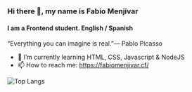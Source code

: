 ### Hi there 👋, my name is Fabio Menjívar
#### I am a Frontend student. English / Spanish
“Everything you can imagine is real.”― Pablo Picasso

- 🌱 I’m currently learning HTML, CSS, Javascript & NodeJS
- 📫 How to reach me: https://fabiomenjivar.cf/

![Top Langs](https://github-readme-stats.vercel.app/api/top-langs/?username=Lawkmur&layout=compact)
